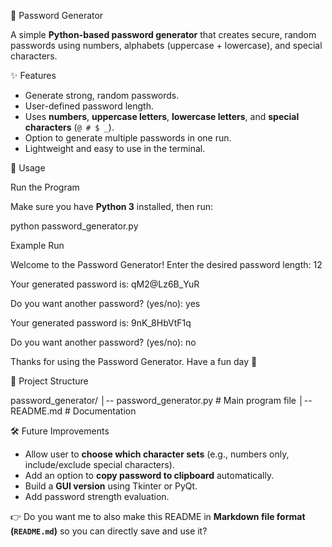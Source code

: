 
 🔐 Password Generator

A simple **Python-based password generator** that creates secure, random passwords using numbers, alphabets (uppercase + lowercase), and special characters.



 ✨ Features

* Generate strong, random passwords.
* User-defined password length.
* Uses **numbers**, **uppercase letters**, **lowercase letters**, and **special characters** (`@ # $ _`).
* Option to generate multiple passwords in one run.
* Lightweight and easy to use in the terminal.



 🚀 Usage

 Run the Program

Make sure you have **Python 3** installed, then run:


python password_generator.py


 Example Run


Welcome to the Password Generator! 
Enter the desired password length: 12

Your generated password is:
qM2@Lz6B_YuR

Do you want another password? (yes/no): yes

Your generated password is:
9nK_8HbVtF1q

Do you want another password? (yes/no): no

Thanks for using the Password Generator. Have a fun day 🎉



 📂 Project Structure


password_generator/
│-- password_generator.py   # Main program file
│-- README.md               # Documentation




 🛠️ Future Improvements

* Allow user to **choose which character sets** (e.g., numbers only, include/exclude special characters).
* Add an option to **copy password to clipboard** automatically.
* Build a **GUI version** using Tkinter or PyQt.
* Add password strength evaluation.





👉 Do you want me to also make this README in **Markdown file format (`README.md`)** so you can directly save and use it?
